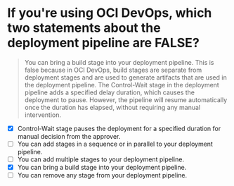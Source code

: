 # If you're using OCI DevOps, which two statements about the deployment pipeline are FALSE?

> You can bring a build stage into your deployment pipeline. This is false because in OCI DevOps, build stages are separate from deployment stages and are used to generate artifacts that are used in the deployment pipeline. The Control-Wait stage in the deployment pipeline adds a specified delay duration, which causes the deployment to pause. However, the pipeline will resume automatically once the duration has elapsed, without requiring any manual intervention.

- [x] Control-Wait stage pauses the deployment for a specified duration for manual decision from the approver.
- [ ] You can add stages in a sequence or in parallel to your deployment pipeline.
- [ ] You can add multiple stages to your deployment pipeline.
- [x] You can bring a build stage into your deployment pipeline.
- [ ] You can remove any stage from your deployment pipeline.
